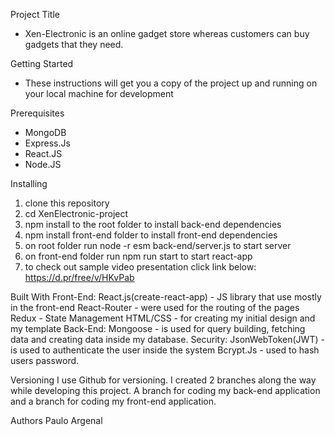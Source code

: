 Project Title
- Xen-Electronic is an online gadget store whereas customers can buy gadgets that they need.

Getting Started
- These instructions will get you a copy of the project up and running on your local machine for      development  

Prerequisites
- MongoDB
- Express.Js
- React.JS
- Node.JS


Installing
1. clone this repository
2. cd XenElectronic-project
3. npm install to the root folder to install back-end dependencies
4. npm install front-end folder to install front-end dependencies
5. on root folder run node -r esm back-end/server.js to start server
6. on front-end folder run npm run start to start react-app
7. to check out sample video presentation click link below:
https://d.pr/free/v/HKvPab

Built With
Front-End: 
    React.js(create-react-app) - JS library that use mostly in the front-end
    React-Router - were used for the routing of the pages
    Redux - State Management
    HTML/CSS - for creating my initial design and my template
Back-End:
    Mongoose - is used for query building, fetching data and creating data inside my database.
Security: 
    JsonWebToken(JWT) - is used to authenticate the user inside the system
    Bcrypt.Js - used to hash users password.    

Versioning
I use Github for versioning.  I created 2 branches along the way while developing this project. A branch for coding my back-end application and a branch for coding my front-end application. 

Authors
Paulo Argenal 

